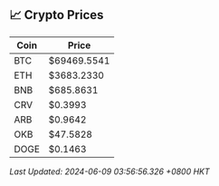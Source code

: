 ## 📈 Crypto Prices

| Coin | Price |
| ---- | ----- |
| BTC | $69469.5541 |
| ETH | $3683.2330 |
| BNB | $685.8631 |
| CRV | $0.3993 |
| ARB | $0.9642 |
| OKB | $47.5828 |
| DOGE | $0.1463 |

_Last Updated: 2024-06-09 03:56:56.326 +0800 HKT_
